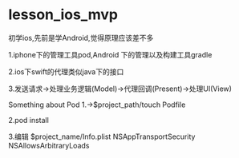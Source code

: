 # lesson_ios_mvp
初学ios,先前是学Android,觉得原理应该差不多

1.iphone下的管理工具pod,Android 下的管理以及构建工具gradle

2.ios下swift的代理类似java下的接口

3.发送请求->处理业务逻辑(Model)->代理回调(Present)->处理UI(View)


Something about Pod 
1.->$project_path/touch Podfile

2.pod install

3.编辑 $project_name/Info.plist 
    <!--https=>http security policy ignore-->
    <key>NSAppTransportSecurity</key>
    <dict>
        <key>NSAllowsArbitraryLoads</key>
        <true/>
    </dict>
